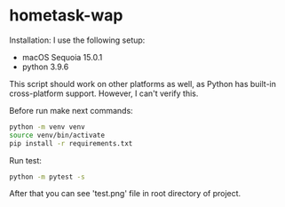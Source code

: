 # hometask-wap
Installation:
I use the following setup:
- macOS Sequoia 15.0.1
- python 3.9.6

This script should work on other platforms as well, as Python has built-in cross-platform support. However, I can't verify this.

Before run make next commands:

```bash
python -m venv venv
source venv/bin/activate
pip install -r requirements.txt
```

Run test:
```bash
python -m pytest -s
```

After that you can see 'test.png' file in root directory of project. 